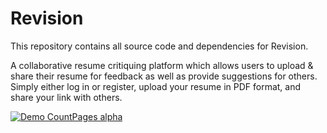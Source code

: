 # Revision

This repository contains all source code and dependencies for Revision.

A collaborative resume critiquing platform which allows users to upload &amp; share their resume for feedback as well as provide suggestions for others. Simply either log in or register, upload your resume in PDF format, and share your link with others.

[![Demo CountPages alpha](https://share.gifyoutube.com/KzB6Gb.gif)](https://www.youtube.com/watch?v=ek1j272iAmc)
